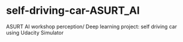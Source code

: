 # self-driving-car-ASURT_AI
ASURT AI workshop perception/ Deep learning project: self driving car using Udacity Simulator

